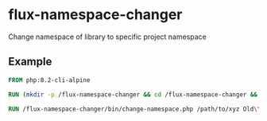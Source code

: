# flux-namespace-changer

Change namespace of library to specific project namespace

## Example

```dockerfile
FROM php:8.2-cli-alpine

RUN (mkdir -p /flux-namespace-changer && cd /flux-namespace-changer && wget -O - https://github.com/fluxfw/flux-namespace-changer/releases/download/%tag%/flux-namespace-changer-%tag%-build.tar.gz | tar -xz --strip-components=1)

RUN /flux-namespace-changer/bin/change-namespace.php /path/to/xyz Old\\Namespace New\\Namespace
```
